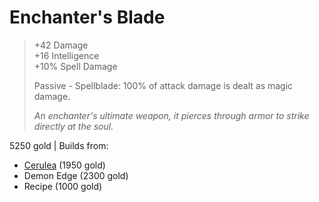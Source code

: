 # Enchanter's Blade

> +42 Damage  
> +16 Intelligence  
> +10% Spell Damage
>  
> Passive - Spellblade: 100% of attack damage is dealt as magic damage.
> 
> *An enchanter's ultimate weapon, it pierces through armor to strike directly at the soul.*

5250 gold | Builds from:

 - [Cerulea](Cerulea.md) (1950 gold)
 - Demon Edge (2300 gold)
 - Recipe (1000 gold)